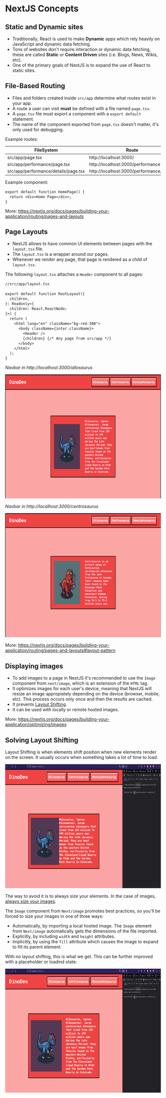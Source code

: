 # NextJS Concepts

## Static and Dynamic sites

- Traditionally, React is used to make **Dynamic** apps which rely heavily on JavaScript and dynamic data fetching.
- Tons of websites don't require interaction or dynamic data fetching, these are called **Static** or **Content Driven** sites (i.e. Blogs, News, Wikis, etc).
- One of the primary goals of NextJS is to expand the use of React to static sites.

## File-Based Routing

- Files and folders created inside `src/app` determine what routes exist in your app.
- A route a user can visit **must** be defined with a file named `page.tsx`.
- A `page.tsx` file must export a component with a `export default` statement.
- The name of the component exported from `page.tsx` doesn't matter, it's only used for debugging.

Example routes:

| FileSystem                           | Route                                     |
| ------------------------------------ | ----------------------------------------- |
| src/app/page.tsx                     | http://localhost:3000/                    |
| src/app/performance/page.tsx         | http://localhost:3000/performance         |
| src/app/performance/details/page.tsx | http://localhost:3000/performance/details |

Example component:

```tsx
export default function HomePage() {
  return <div>Home Page</div>;
}
```

More: https://nextjs.org/docs/pages/building-your-application/routing/pages-and-layouts

## Page Layouts

- NextJS allows to have common UI elements between pages with the `layout.tsx` file.
- The `layout.tsx` is a wrapper around our pages.
- Whenever we render any page, that page is rendered as a child of `layout.tsx`.

The following `layout.tsx` attaches a `Header` component to all pages:

```tsx
//src/app/layout.tsx

export default function RootLayout({
  children,
}: Readonly<{
  children: React.ReactNode;
}>) {
  return (
    <html lang="en" className="bg-red-300">
      <body className={inter.className}>
        <Header />
        {children} {/* Any page from src/app */}
      </body>
    </html>
  );
}
```

_Navbar in http://localhost:3000/allosaurus_

<img src="./assets/layout-1.png" width=800 height=400 />

_Navbar in http://localhost:3000/centrosaurus_

<img src="./assets/layout-2.png" width=800 height=400 />

More: https://nextjs.org/docs/pages/building-your-application/routing/pages-and-layouts#layout-pattern

## Displaying images

- To add images to a page in NextJS it's recommended to use the `Image` component from `next/image`, which is an extension of the `HTML` tag.
- It optimizes images for each user's device, meaning that NextJS will resize an image appropiately depending on the device (browser, mobile, etc). This process occurs only once and then the results are cached.
- It prevents [Layout Shifting](https://nextjs.org/learn-pages-router/seo/web-performance/cls).
- It can be used with locally or remote hosted images.

More: https://nextjs.org/docs/pages/building-your-application/optimizing/images

## Solving Layout Shifting

Layout Shifting is when elements shift position when new elements render on the screen. It usually occurs when something takes a lot of time to load.

<img src="./assets/layout-shifting-1.gif" width=800 height=400 />

The way to avoid it is to always size your elements. In the case of images, [always size your images](https://web.dev/articles/optimize-cls#images-without-dimensions).

The `Image` component from `Next/image` promotes best practices, so you'll be forced to size your images in one of three ways:

- Automatically, by importing a local hosted image. The `Image` element from `Next/image` automatically gets the dimensions of the file imported.
- Explicitly, by including `width` and `height` attributes.
- Implicitly, by using the `fill` attribute which causes the image to expand to fill its parent element.

With no layout shifting, this is what we get. This can be further improved with a placeholder or loadind state:

<img src="./assets/layout-shifting-2.gif" width=800 height=400 />
